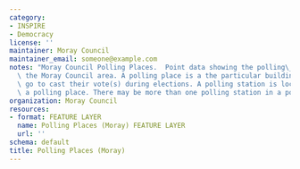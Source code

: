 ```yaml
---
category:
- INSPIRE
- Democracy
license: ''
maintainer: Moray Council
maintainer_email: someone@example.com
notes: "Moray Council Polling Places.  Point data showing the polling\_places for\
  \ the Moray Council area. A polling place is a the particular building where people\
  \ go to cast their vote(s) during elections. A polling station is located within\
  \ a polling place. There may be more than one polling station in a polling place."
organization: Moray Council
resources:
- format: FEATURE LAYER
  name: Polling Places (Moray) FEATURE LAYER
  url: ''
schema: default
title: Polling Places (Moray)
---
```

